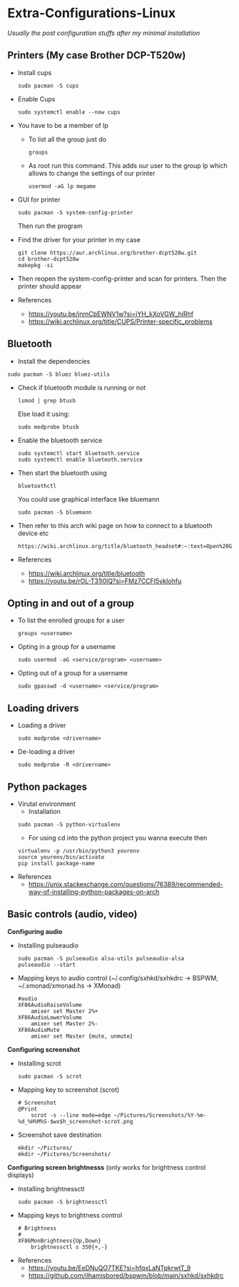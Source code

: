 # Extra-Configurations-Linux
*Usually the post configuration stuffs after my minimal installation*

## Printers (My case Brother DCP-T520w)

- Install cups
  ```
  sudo pacman -S cups
  ```
- Enable Cups
  ```
  sudo systemctl enable --now cups
  ```
- You have to be a member of lp
  - To list all the group just do
    ```
    groups
    ```
  - As root run this command. This adds our user to the group lp which allows to change the settings of our printer
    ```
    usermod -aG lp megame
    ```
- GUI for printer
  ```
  sudo pacman -S system-config-printer
  ```
  Then run the program
  
- Find the driver for your printer in my case
  ```
  git clone https://aur.archlinux.org/brother-dcpt520w.git
  cd brother-dcpt520w
  makepkg -si
  ```
- Then reopen the system-config-printer and scan for printers. Then the printer should appear

- References
  - https://youtu.be/jnmCbEWNV1w?si=jYH_kXoVGW_hiRhf
  - https://wiki.archlinux.org/title/CUPS/Printer-specific_problems
 

## Bluetooth

- Install the dependencies
```
sudo pacman -S bluez bluez-utils
```

- Check if bluetooth module is running or not
  ```
  lsmod | grep btusb
  ```
  Else load it using:
  ```
  sudo modprobe btusb
  ```
  
- Enable the bluetooth service
  ```
  sudo systemctl start bluetooth.service
  sudo systemctl enable bluetooth.service
  ```

- Then start the bluetooth using
  ```
  bluetoothctl
  ```
  You could use graphical interface like bluemann
  ```
  sudo pacman -S bluemann
  ```
- Then refer to this arch wiki page on how to connect to a bluetooth device etc
  ```
  https://wiki.archlinux.org/title/bluetooth_headset#:~:text=Open%20GNOME%20Bluetooth%20and%20activate,when%20your%20device%20is%20connected.
  ```
- References
  - https://wiki.archlinux.org/title/bluetooth
  - https://youtu.be/rOL-T31l0lQ?si=FMz7CCFI5ykIohfu

## Opting in and out of a group

- To list the enrolled groups for a user
  ```
  groups <username>
  ```
- Opting in a group for a username
  ```
  sudo usermod -aG <service/program> <username>
  ```
- Opting out of a group for a username
  ```
  sudo gpasswd -d <username> <service/program>
  ```

## Loading drivers

- Loading a driver
  ```
  sudo modprobe <drivername>
  ```
- De-loading a driver
  ```
  sudo modprobe -R <drivername>
  ```

## Python packages

- Virutal environment
  - Installation
  ```
  sudo pacman -S python-virtualenv
  ```
  - For using cd into the python project you wanna execute then
  ```
  virtualenv -p /usr/bin/python3 yourenv
  source yourenv/bin/activate
  pip install package-name
  ```
- References
  - https://unix.stackexchange.com/questions/76389/recommended-way-of-installing-python-packages-on-arch
## Basic controls (audio, video)

**Configuring audio**
- Installing pulseaudio
  ```
  sudo pacman -S pulseaudio alsa-utils pulseaudio-alsa
  pulseaudio --start
  ```
- Mapping keys to audio control (~/.config/sxhkd/sxhkdrc -> BSPWM, ~/.xmonad/xmonad.hs -> XMonad)
  ```
  #audio
  XF86AudioRaiseVolume
	  amixer set Master 2%+
  XF86AudioLowerVolume
	  amixer set Master 2%-
  XF86AudioMute
	  amixer set Master {mute, unmute}
  ```

**Configuring screenshot**
- Installing scrot
  ```
  sudo pacman -S scrot
  ```
- Mapping key to screenshot (scrot)
  ```
  # Screenshot
  @Print
	  scrot -s --line mode=edge ~/Pictures/Screenshots/%Y-%m-%d_%H%M%S-$wx$h_screenshot-scrot.png
  ```
- Screenshot save destination
  ```
  mkdir ~/Pictures/
  mkdir ~/Pictures/Screenshots/
  ```

**Configuring screen brightnesss** (only works for brightness control displays)
- Installing brightnessctl
  ```
  sudo pacman -S brightnessctl
  ```
- Mapping keys to brightness control
  ```
  # Brightness
  #
  XF86MonBrightness{Up,Down}
	  brightnessctl s 350{+,-}
  ```
- References
  - https://youtu.be/EeDNuQO7TKE?si=hfqxLaNTpkrwtT_9
  - https://github.com/ilhamisbored/bspwm/blob/main/sxhkd/sxhkdrc


